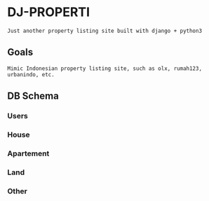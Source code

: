 # DJ-PROPERTI

	Just another property listing site built with django + python3
	
## Goals

	Mimic Indonesian property listing site, such as olx, rumah123, urbanindo, etc.

## DB Schema


### Users

### House

### Apartement

### Land

### Other
